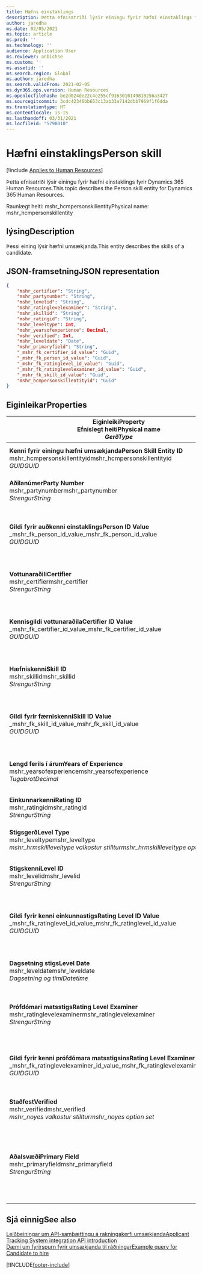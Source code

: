 ```yaml
---
title: Hæfni einstaklings
description: Þetta efnisatriði lýsir einingu fyrir hæfni einstaklings fyrir Dynamics 365 Human Resources.
author: jaredha
ms.date: 02/05/2021
ms.topic: article
ms.prod: ''
ms.technology: ''
audience: Application User
ms.reviewer: anbichse
ms.custom: ''
ms.assetid: ''
ms.search.region: Global
ms.author: jaredha
ms.search.validFrom: 2021-02-05
ms.dyn365.ops.version: Human Resources
ms.openlocfilehash: be2d024de22c4e255cf9163010149818256a3427
ms.sourcegitcommit: 3cdc42346bb653c13ab33a7142dbb7969f1f6dda
ms.translationtype: HT
ms.contentlocale: is-IS
ms.lasthandoff: 03/31/2021
ms.locfileid: "5798010"
---
```

# <a name="person-skill"></a><span data-ttu-id="de54e-103">Hæfni einstaklings</span><span class="sxs-lookup"><span data-stu-id="de54e-103">Person skill</span></span>

[!include [Applies to Human Resources](../includes/applies-to-hr.md)]

<span data-ttu-id="de54e-104">Þetta efnisatriði lýsir einingu fyrir hæfni einstaklings fyrir Dynamics 365 Human Resources.</span><span class="sxs-lookup"><span data-stu-id="de54e-104">This topic describes the Person skill entity for Dynamics 365 Human Resources.</span></span>

<span data-ttu-id="de54e-105">Raunlægt heiti: mshr_hcmpersonskillentity</span><span class="sxs-lookup"><span data-stu-id="de54e-105">Physical name: mshr_hcmpersonskillentity</span></span>

## <a name="description"></a><span data-ttu-id="de54e-106">lýsing</span><span class="sxs-lookup"><span data-stu-id="de54e-106">Description</span></span>

<span data-ttu-id="de54e-107">Þessi eining lýsir hæfni umsækjanda.</span><span class="sxs-lookup"><span data-stu-id="de54e-107">This entity describes the skills of a candidate.</span></span>

## <a name="json-representation"></a><span data-ttu-id="de54e-108">JSON-framsetning</span><span class="sxs-lookup"><span data-stu-id="de54e-108">JSON representation</span></span>

```json
{
    "mshr_certifier": "String",
    "mshr_partynumber": "String",
    "mshr_levelid": "String",
    "mshr_ratinglevelexaminer": "String",
    "mshr_skillid": "String",
    "mshr_ratingid": "String",
    "mshr_leveltype": Int,
    "mshr_yearsofexperience": Decimal,
    "mshr_verified": Int,
    "mshr_leveldate": "Date",
    "mshr_primaryfield": "String",
    "_mshr_fk_certifier_id_value": "Guid",
    "_mshr_fk_person_id_value": "Guid",
    "_mshr_fk_ratinglevel_id_value": "Guid",
    "_mshr_fk_ratinglevelexaminer_id_value": "Guid",
    "_mshr_fk_skill_id_value": "Guid",
    "mshr_hcmpersonskillentityid": "Guid"
}
```

## <a name="properties"></a><span data-ttu-id="de54e-109">Eiginleikar</span><span class="sxs-lookup"><span data-stu-id="de54e-109">Properties</span></span>

| <span data-ttu-id="de54e-110">Eiginleiki</span><span class="sxs-lookup"><span data-stu-id="de54e-110">Property</span></span><br><span data-ttu-id="de54e-111">**Efnislegt heiti**</span><span class="sxs-lookup"><span data-stu-id="de54e-111">**Physical name**</span></span><br><span data-ttu-id="de54e-112">**_Gerð_**</span><span class="sxs-lookup"><span data-stu-id="de54e-112">**_Type_**</span></span> | <span data-ttu-id="de54e-113">Nota</span><span class="sxs-lookup"><span data-stu-id="de54e-113">Use</span></span> | <span data-ttu-id="de54e-114">lýsing</span><span class="sxs-lookup"><span data-stu-id="de54e-114">Description</span></span> |
| --- | --- | --- |
| <span data-ttu-id="de54e-115">**Kenni fyrir einingu hæfni umsækjanda**</span><span class="sxs-lookup"><span data-stu-id="de54e-115">**Person Skill Entity ID**</span></span><br><span data-ttu-id="de54e-116">mshr_hcmpersonskillentityid</span><span class="sxs-lookup"><span data-stu-id="de54e-116">mshr_hcmpersonskillentityid</span></span><br><span data-ttu-id="de54e-117">*GUID*</span><span class="sxs-lookup"><span data-stu-id="de54e-117">*GUID*</span></span> | <span data-ttu-id="de54e-118">Lesa eingöngu</span><span class="sxs-lookup"><span data-stu-id="de54e-118">Read-only</span></span><br><span data-ttu-id="de54e-119">Krafa</span><span class="sxs-lookup"><span data-stu-id="de54e-119">Required</span></span> | <span data-ttu-id="de54e-120">Kerfismyndað einkvæmt kenni fyrir færslueininguna.</span><span class="sxs-lookup"><span data-stu-id="de54e-120">System-generated unique identifier for the entity record.</span></span> |
| <span data-ttu-id="de54e-121">**Aðilanúmer**</span><span class="sxs-lookup"><span data-stu-id="de54e-121">**Party Number**</span></span><br><span data-ttu-id="de54e-122">mshr_partynumber</span><span class="sxs-lookup"><span data-stu-id="de54e-122">mshr_partynumber</span></span><br><span data-ttu-id="de54e-123">*Strengur*</span><span class="sxs-lookup"><span data-stu-id="de54e-123">*String*</span></span> | <span data-ttu-id="de54e-124">Lesa/skrifa</span><span class="sxs-lookup"><span data-stu-id="de54e-124">Read/write</span></span><br><span data-ttu-id="de54e-125">Krafa</span><span class="sxs-lookup"><span data-stu-id="de54e-125">Required</span></span> |   <span data-ttu-id="de54e-126">Kenni fyrir færslu tengds aðila (einstaklings).</span><span class="sxs-lookup"><span data-stu-id="de54e-126">The ID of the associated party (person) record.</span></span> |
| <span data-ttu-id="de54e-127">**Gildi fyrir auðkenni einstaklings**</span><span class="sxs-lookup"><span data-stu-id="de54e-127">**Person ID Value**</span></span><br><span data-ttu-id="de54e-128">_mshr_fk_person_id_value</span><span class="sxs-lookup"><span data-stu-id="de54e-128">_mshr_fk_person_id_value</span></span><br><span data-ttu-id="de54e-129">*GUID*</span><span class="sxs-lookup"><span data-stu-id="de54e-129">*GUID*</span></span> | <span data-ttu-id="de54e-130">Lesa eingöngu</span><span class="sxs-lookup"><span data-stu-id="de54e-130">Read-only</span></span><br><span data-ttu-id="de54e-131">Krafa</span><span class="sxs-lookup"><span data-stu-id="de54e-131">Required</span></span><br><span data-ttu-id="de54e-132">Framandlykill: mshr_dirpersonentityid of mshr_dirpersonentity</span><span class="sxs-lookup"><span data-stu-id="de54e-132">Foreign key: mshr_dirpersonentityid of mshr_dirpersonentity</span></span> | <span data-ttu-id="de54e-133">Kerfismynduð kenni fyrir færslueiningu aðila (einstaklings).</span><span class="sxs-lookup"><span data-stu-id="de54e-133">The system-generated identifier of the party (person) entity record.</span></span> |
| <span data-ttu-id="de54e-134">**Vottunaraðili**</span><span class="sxs-lookup"><span data-stu-id="de54e-134">**Certifier**</span></span><br><span data-ttu-id="de54e-135">mshr_certifier</span><span class="sxs-lookup"><span data-stu-id="de54e-135">mshr_certifier</span></span><br><span data-ttu-id="de54e-136">*Strengur*</span><span class="sxs-lookup"><span data-stu-id="de54e-136">*String*</span></span> | <span data-ttu-id="de54e-137">Lesa/skrifa</span><span class="sxs-lookup"><span data-stu-id="de54e-137">Read/write</span></span><br><span data-ttu-id="de54e-138">Valfrjálst</span><span class="sxs-lookup"><span data-stu-id="de54e-138">Optional</span></span> | <span data-ttu-id="de54e-139">Starfsmannanúmer starfsmannsins sem vottaði þessa hæfni.</span><span class="sxs-lookup"><span data-stu-id="de54e-139">The personnel number of the worker who certified this skill.</span></span> |
| <span data-ttu-id="de54e-140">**Kennisgildi vottunaraðila**</span><span class="sxs-lookup"><span data-stu-id="de54e-140">**Certifier ID Value**</span></span><br><span data-ttu-id="de54e-141">_mshr_fk_certifier_id_value</span><span class="sxs-lookup"><span data-stu-id="de54e-141">_mshr_fk_certifier_id_value</span></span><br><span data-ttu-id="de54e-142">*GUID*</span><span class="sxs-lookup"><span data-stu-id="de54e-142">*GUID*</span></span> | <span data-ttu-id="de54e-143">Lesa eingöngu</span><span class="sxs-lookup"><span data-stu-id="de54e-143">Read-only</span></span><br><span data-ttu-id="de54e-144">Valfrjálst</span><span class="sxs-lookup"><span data-stu-id="de54e-144">Optional</span></span><br><span data-ttu-id="de54e-145">Framandlykill: mshr_hcmworkerentityid of mshr_hcmworkerentity</span><span class="sxs-lookup"><span data-stu-id="de54e-145">Foreign key: mshr_hcmworkerentityid of mshr_hcmworkerentity</span></span> | <span data-ttu-id="de54e-146">Einkvæmt kerfismyndað kenni starfsmannaskráar fyrir starfsmanninn sem vottaði hæfnina.</span><span class="sxs-lookup"><span data-stu-id="de54e-146">System-generated unique identifier of the worker record for the worker who certified the skill.</span></span> |
| <span data-ttu-id="de54e-147">**Hæfniskenni**</span><span class="sxs-lookup"><span data-stu-id="de54e-147">**Skill ID**</span></span><br><span data-ttu-id="de54e-148">mshr_skillid</span><span class="sxs-lookup"><span data-stu-id="de54e-148">mshr_skillid</span></span><br><span data-ttu-id="de54e-149">*Strengur*</span><span class="sxs-lookup"><span data-stu-id="de54e-149">*String*</span></span> | <span data-ttu-id="de54e-150">Lesa/skrifa</span><span class="sxs-lookup"><span data-stu-id="de54e-150">Read/write</span></span><br><span data-ttu-id="de54e-151">Krafa</span><span class="sxs-lookup"><span data-stu-id="de54e-151">Required</span></span> | <span data-ttu-id="de54e-152">Kenni hæfninnar sem er skilgreind í Human Resources.</span><span class="sxs-lookup"><span data-stu-id="de54e-152">The identifier of the skill defined in Human Resources.</span></span> |
| <span data-ttu-id="de54e-153">**Gildi fyrir færniskenni**</span><span class="sxs-lookup"><span data-stu-id="de54e-153">**Skill ID Value**</span></span><br><span data-ttu-id="de54e-154">_mshr_fk_skill_id_value</span><span class="sxs-lookup"><span data-stu-id="de54e-154">_mshr_fk_skill_id_value</span></span><br><span data-ttu-id="de54e-155">*GUID*</span><span class="sxs-lookup"><span data-stu-id="de54e-155">*GUID*</span></span> | <span data-ttu-id="de54e-156">Lesa eingöngu</span><span class="sxs-lookup"><span data-stu-id="de54e-156">Read-only</span></span><br><span data-ttu-id="de54e-157">Krafa</span><span class="sxs-lookup"><span data-stu-id="de54e-157">Required</span></span><br><span data-ttu-id="de54e-158">Framandlykill: mshr_hcmskillentityid of mshr_hcmskillentity</span><span class="sxs-lookup"><span data-stu-id="de54e-158">Foreign key: mshr_hcmskillentityid of mshr_hcmskillentity</span></span> | <span data-ttu-id="de54e-159">Kerfismyndað kenni valinnar hæfni.</span><span class="sxs-lookup"><span data-stu-id="de54e-159">The system-generated identifier of the selected skill.</span></span> |
| <span data-ttu-id="de54e-160">**Lengd ferils í árum**</span><span class="sxs-lookup"><span data-stu-id="de54e-160">**Years of Experience**</span></span><br><span data-ttu-id="de54e-161">mshr_yearsofexperience</span><span class="sxs-lookup"><span data-stu-id="de54e-161">mshr_yearsofexperience</span></span><br><span data-ttu-id="de54e-162">*Tugabrot*</span><span class="sxs-lookup"><span data-stu-id="de54e-162">*Decimal*</span></span> | <span data-ttu-id="de54e-163">Lesa/skrifa</span><span class="sxs-lookup"><span data-stu-id="de54e-163">Read/write</span></span><br><span data-ttu-id="de54e-164">Valfrjálst</span><span class="sxs-lookup"><span data-stu-id="de54e-164">Optional</span></span> | <span data-ttu-id="de54e-165">Reynsla í árum sem umsækjandi hefur í þessari hæfni.</span><span class="sxs-lookup"><span data-stu-id="de54e-165">The years of experience the candidate has in this skill.</span></span> |
| <span data-ttu-id="de54e-166">**Einkunnarkenni**</span><span class="sxs-lookup"><span data-stu-id="de54e-166">**Rating ID**</span></span><br><span data-ttu-id="de54e-167">mshr_ratingid</span><span class="sxs-lookup"><span data-stu-id="de54e-167">mshr_ratingid</span></span><br><span data-ttu-id="de54e-168">*Strengur*</span><span class="sxs-lookup"><span data-stu-id="de54e-168">*String*</span></span> | <span data-ttu-id="de54e-169">Lesa/skrifa</span><span class="sxs-lookup"><span data-stu-id="de54e-169">Read/write</span></span><br><span data-ttu-id="de54e-170">Krafa</span><span class="sxs-lookup"><span data-stu-id="de54e-170">Required</span></span> | <span data-ttu-id="de54e-171">Gerð matsstigs.</span><span class="sxs-lookup"><span data-stu-id="de54e-171">The rating scale type.</span></span> <span data-ttu-id="de54e-172">Fyrir þessa einingu er gildið **Hæfni**.</span><span class="sxs-lookup"><span data-stu-id="de54e-172">For this entity, the value is **Skills**.</span></span> |
| <span data-ttu-id="de54e-173">**Stigsgerð**</span><span class="sxs-lookup"><span data-stu-id="de54e-173">**Level Type**</span></span><br><span data-ttu-id="de54e-174">mshr_leveltype</span><span class="sxs-lookup"><span data-stu-id="de54e-174">mshr_leveltype</span></span><br><span data-ttu-id="de54e-175">*mshr_hrmskillleveltype valkostur stilltur*</span><span class="sxs-lookup"><span data-stu-id="de54e-175">*mshr_hrmskillleveltype option set*</span></span> | <span data-ttu-id="de54e-176">Lesa/skrifa</span><span class="sxs-lookup"><span data-stu-id="de54e-176">Read/write</span></span><br><span data-ttu-id="de54e-177">Krafa</span><span class="sxs-lookup"><span data-stu-id="de54e-177">Required</span></span> | <span data-ttu-id="de54e-178">Gerð flokkunar fyrir stigið sem úthlutað er á hæfnina.</span><span class="sxs-lookup"><span data-stu-id="de54e-178">A type categorization for the level assigned to the skill.</span></span> |
| <span data-ttu-id="de54e-179">**Stigskenni**</span><span class="sxs-lookup"><span data-stu-id="de54e-179">**Level ID**</span></span><br><span data-ttu-id="de54e-180">mshr_levelid</span><span class="sxs-lookup"><span data-stu-id="de54e-180">mshr_levelid</span></span><br><span data-ttu-id="de54e-181">*Strengur*</span><span class="sxs-lookup"><span data-stu-id="de54e-181">*String*</span></span> | <span data-ttu-id="de54e-182">Lesa/skrifa</span><span class="sxs-lookup"><span data-stu-id="de54e-182">Read/write</span></span><br><span data-ttu-id="de54e-183">Krafa</span><span class="sxs-lookup"><span data-stu-id="de54e-183">Required</span></span> | <span data-ttu-id="de54e-184">Kenni matsstigs sem umsækjandi hefur fyrir þessa hæfni.</span><span class="sxs-lookup"><span data-stu-id="de54e-184">The ID of the Rating Level the candidate has for this skill.</span></span> |
| <span data-ttu-id="de54e-185">**Gildi fyrir kenni einkunnastigs**</span><span class="sxs-lookup"><span data-stu-id="de54e-185">**Rating Level ID Value**</span></span><br><span data-ttu-id="de54e-186">_mshr_fk_ratinglevel_id_value</span><span class="sxs-lookup"><span data-stu-id="de54e-186">_mshr_fk_ratinglevel_id_value</span></span><br><span data-ttu-id="de54e-187">*GUID*</span><span class="sxs-lookup"><span data-stu-id="de54e-187">*GUID*</span></span> | <span data-ttu-id="de54e-188">Lesa eingöngu</span><span class="sxs-lookup"><span data-stu-id="de54e-188">Read-only</span></span><br><span data-ttu-id="de54e-189">Krafa</span><span class="sxs-lookup"><span data-stu-id="de54e-189">Required</span></span><br><span data-ttu-id="de54e-190">Framandlykill: mshr_hcmratinglevelentityid of mshr_hcmratinglevelentity</span><span class="sxs-lookup"><span data-stu-id="de54e-190">Foreign key: mshr_hcmratinglevelentityid of mshr_hcmratinglevelentity</span></span> | <span data-ttu-id="de54e-191">Kerfismyndað kenni matsstigsins.</span><span class="sxs-lookup"><span data-stu-id="de54e-191">The system-generated identifier of the rating level.</span></span> |
| <span data-ttu-id="de54e-192">**Dagsetning stigs**</span><span class="sxs-lookup"><span data-stu-id="de54e-192">**Level Date**</span></span><br><span data-ttu-id="de54e-193">mshr_leveldate</span><span class="sxs-lookup"><span data-stu-id="de54e-193">mshr_leveldate</span></span><br><span data-ttu-id="de54e-194">*Dagsetning og tími*</span><span class="sxs-lookup"><span data-stu-id="de54e-194">*Datetime*</span></span> | <span data-ttu-id="de54e-195">Lesa/skrifa</span><span class="sxs-lookup"><span data-stu-id="de54e-195">Read/write</span></span><br><span data-ttu-id="de54e-196">Krafa</span><span class="sxs-lookup"><span data-stu-id="de54e-196">Required</span></span> | <span data-ttu-id="de54e-197">Dagsetningin þegar umsækjandi var metinn í hæfninni.</span><span class="sxs-lookup"><span data-stu-id="de54e-197">The date at which the candidate was rated in the skill.</span></span> |
| <span data-ttu-id="de54e-198">**Prófdómari matsstigs**</span><span class="sxs-lookup"><span data-stu-id="de54e-198">**Rating Level Examiner**</span></span><br><span data-ttu-id="de54e-199">mshr_ratinglevelexaminer</span><span class="sxs-lookup"><span data-stu-id="de54e-199">mshr_ratinglevelexaminer</span></span><br><span data-ttu-id="de54e-200">*Strengur*</span><span class="sxs-lookup"><span data-stu-id="de54e-200">*String*</span></span> | <span data-ttu-id="de54e-201">Lesa/skrifa</span><span class="sxs-lookup"><span data-stu-id="de54e-201">Read/write</span></span><br><span data-ttu-id="de54e-202">Valfrjálst</span><span class="sxs-lookup"><span data-stu-id="de54e-202">Optional</span></span> | <span data-ttu-id="de54e-203">Starfsmannanúmer starfsmannsins sem gaf umsækjanda einkunn.</span><span class="sxs-lookup"><span data-stu-id="de54e-203">The personnel number of the worker who rated the candidate.</span></span> |
| <span data-ttu-id="de54e-204">**Gildi fyrir kenni prófdómara matsstigsins**</span><span class="sxs-lookup"><span data-stu-id="de54e-204">**Rating Level Examiner ID Value**</span></span><br><span data-ttu-id="de54e-205">_mshr_fk_ratinglevelexaminer_id_value</span><span class="sxs-lookup"><span data-stu-id="de54e-205">_mshr_fk_ratinglevelexaminer_id_value</span></span><br><span data-ttu-id="de54e-206">*GUID*</span><span class="sxs-lookup"><span data-stu-id="de54e-206">*GUID*</span></span> | <span data-ttu-id="de54e-207">Lesa eingöngu</span><span class="sxs-lookup"><span data-stu-id="de54e-207">Read-only</span></span><br><span data-ttu-id="de54e-208">Valfrjálst</span><span class="sxs-lookup"><span data-stu-id="de54e-208">Optional</span></span><br><span data-ttu-id="de54e-209">Framandlykill: mshr_hcmworkerentityid of mshr_hcmworkerentity</span><span class="sxs-lookup"><span data-stu-id="de54e-209">Foreign key: mshr_hcmworkerentityid of mshr_hcmworkerentity</span></span> | <span data-ttu-id="de54e-210">Kerfismyndað kenni starfsmannsins sem skoðaði hæfnisstig umsækjanda.</span><span class="sxs-lookup"><span data-stu-id="de54e-210">The system-generated identifier of the worker who examined the candidate’s skill level.</span></span> |
| <span data-ttu-id="de54e-211">**Staðfest**</span><span class="sxs-lookup"><span data-stu-id="de54e-211">**Verified**</span></span><br><span data-ttu-id="de54e-212">mshr_verified</span><span class="sxs-lookup"><span data-stu-id="de54e-212">mshr_verified</span></span><br><span data-ttu-id="de54e-213">*mshr_noyes valkostur stilltur*</span><span class="sxs-lookup"><span data-stu-id="de54e-213">*mshr_noyes option set*</span></span> | <span data-ttu-id="de54e-214">Lesa/skrifa</span><span class="sxs-lookup"><span data-stu-id="de54e-214">Read/write</span></span><br><span data-ttu-id="de54e-215">Krafa</span><span class="sxs-lookup"><span data-stu-id="de54e-215">Required</span></span> | <span data-ttu-id="de54e-216">Tilgreinir hvort hæfnistigið hafi verið staðfest.</span><span class="sxs-lookup"><span data-stu-id="de54e-216">Indicates whether the assessed skill level has been verified.</span></span> |
| <span data-ttu-id="de54e-217">**Aðalsvæði**</span><span class="sxs-lookup"><span data-stu-id="de54e-217">**Primary Field**</span></span><br><span data-ttu-id="de54e-218">mshr_primaryfield</span><span class="sxs-lookup"><span data-stu-id="de54e-218">mshr_primaryfield</span></span><br><span data-ttu-id="de54e-219">*Strengur*</span><span class="sxs-lookup"><span data-stu-id="de54e-219">*String*</span></span> | <span data-ttu-id="de54e-220">Lesa eingöngu</span><span class="sxs-lookup"><span data-stu-id="de54e-220">Read-only</span></span><br><span data-ttu-id="de54e-221">Krafa</span><span class="sxs-lookup"><span data-stu-id="de54e-221">Required</span></span> | <span data-ttu-id="de54e-222">Svæði sem á að nota sem kennimerki einingafærslu.</span><span class="sxs-lookup"><span data-stu-id="de54e-222">Field to be used as an identifier of the entity record.</span></span> <span data-ttu-id="de54e-223">Samsetning aðilanúmers, stigagerðar, hæfniskennis og dagsetningarstigs</span><span class="sxs-lookup"><span data-stu-id="de54e-223">Combination of party number, level type, skill ID, and level date.</span></span> |

## <a name="see-also"></a><span data-ttu-id="de54e-224">Sjá einnig</span><span class="sxs-lookup"><span data-stu-id="de54e-224">See also</span></span>

[<span data-ttu-id="de54e-225">Leiðbeiningar um API-samþættingu á rakningakerfi umsækjanda</span><span class="sxs-lookup"><span data-stu-id="de54e-225">Applicant Tracking System integration API introduction</span></span>](hr-admin-integration-ats-api-introduction.md)<br>
[<span data-ttu-id="de54e-226">Dæmi um fyrirspurn fyrir umsækjanda til ráðningar</span><span class="sxs-lookup"><span data-stu-id="de54e-226">Example query for Candidate to hire</span></span>](hr-admin-integration-ats-api-candidate-to-hire-example-query.md)



[!INCLUDE[footer-include](../includes/footer-banner.md)]